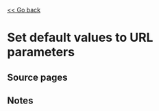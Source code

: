 [<< Go back](https://artoasmith.github.io/sf-preps/)

# Set default values to URL parameters

## Source pages

## Notes
